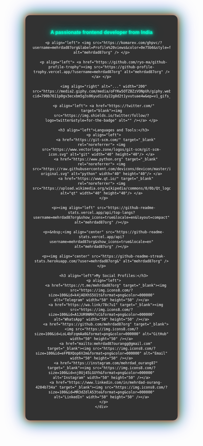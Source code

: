 <!DOCTYPE html>
<html lang="en">
<head>
  <meta charset="UTF-8">
  <meta name="viewport" content="width=device-width, initial-scale=1.0">
  <title>Neon RGB Border</title>
  <style>
    /* Container for the neon border */
    .neon-container {
      position: relative;
      padding: 20px;
      border: 4px solid transparent;
      border-radius: 15px;
      background: rgba(0, 0, 0, 0.8); /* Dark background for contrast */
      box-shadow: 0 0 20px rgba(255, 0, 0, 0.8), 0 0 40px rgba(0, 255, 0, 0.8), 0 0 60px rgba(0, 0, 255, 0.8);
      animation: neon-glow 3s linear infinite;
      overflow: hidden;
    }

    /* Neon border animation */
    @keyframes neon-glow {
      0% {
        box-shadow: 0 0 20px rgba(255, 0, 0, 0.8), 0 0 40px rgba(0, 255, 0, 0.8), 0 0 60px rgba(0, 0, 255, 0.8);
      }
      33% {
        box-shadow: 0 0 20px rgba(0, 255, 0, 0.8), 0 0 40px rgba(0, 0, 255, 0.8), 0 0 60px rgba(255, 0, 0, 0.8);
      }
      66% {
        box-shadow: 0 0 20px rgba(0, 0, 255, 0.8), 0 0 40px rgba(255, 0, 0, 0.8), 0 0 60px rgba(0, 255, 0, 0.8);
      }
      100% {
        box-shadow: 0 0 20px rgba(255, 0, 0, 0.8), 0 0 40px rgba(0, 255, 0, 0.8), 0 0 60px rgba(0, 0, 255, 0.8);
      }
    }

    /* Inner content styling */
    .neon-content {
      color: #fff;
      font-family: Arial, sans-serif;
      text-align: center;
    }

    /* Neon text glow */
    .neon-content h3 {
      color: #00ffcc;
      text-shadow: 0 0 5px #00ffcc, 0 0 10px #00ffcc, 0 0 20px #00ffcc, 0 0 40px #00ffcc;
    }

    /* Neon social icons */
    .neon-content img {
      border: 2px solid #00ffcc;
      border-radius: 10px;
      box-shadow: 0 0 10px #00ffcc, 0 0 20px #00ffcc;
      transition: transform 0.3s ease, box-shadow 0.3s ease;
    }

    .neon-content img:hover {
      transform: scale(1.2);
      box-shadow: 0 0 20px #00ffcc, 0 0 40px #00ffcc;
    }
  </style>
</head>
<body>
  <div class="neon-container">
    <div class="neon-content">
      <h3 align="center">A passionate frontend developer from India</h3>

      <p align="left"> <img src="https://komarev.com/ghpvc/?username=mehrdad87org&label=Profile%20views&color=0e75b6&style=flat" alt="mehrdad87org" /> </p>

      <p align="left"> <a href="https://github.com/ryo-ma/github-profile-trophy"><img src="https://github-profile-trophy.vercel.app/?username=mehrdad87org" alt="mehrdad87org" /></a> </p>

      <img align="right" alt="..." width="200" src="https://media2.giphy.com/media/oFYKw5OTZBZzVONpUh/giphy.webp?cid=790b7611p0gv3ecxbm5g3s06yud1idy22g8d2t1yvutuae4w&ep=v1_gifs_search&rid=giphy.webp&ct=g">

      <p align="left"> <a href="https://twitter.com/" target="blank"><img src="https://img.shields.io/twitter/follow/?logo=twitter&style=for-the-badge" alt="" /></a> </p>

      <h3 align="left">Languages and Tools:</h3>
      <p align="left">
        <a href="https://git-scm.com/" target="_blank" rel="noreferrer"> <img src="https://www.vectorlogo.zone/logos/git-scm/git-scm-icon.svg" alt="git" width="40" height="40"/> </a>
        <a href="https://www.python.org" target="_blank" rel="noreferrer"> <img src="https://raw.githubusercontent.com/devicons/devicon/master/icons/python/python-original.svg" alt="python" width="40" height="40"/> </a>
        <a href="https://www.qt.io/" target="_blank" rel="noreferrer"> <img src="https://upload.wikimedia.org/wikipedia/commons/0/0b/Qt_logo_2016.svg" alt="qt" width="40" height="40"/> </a>
      </p>

      <p><img align="left" src="https://github-readme-stats.vercel.app/api/top-langs?username=mehrdad87org&show_icons=true&locale=en&layout=compact" alt="mehrdad87org" /></p>

      <p>&nbsp;<img align="center" src="https://github-readme-stats.vercel.app/api?username=mehrdad87org&show_icons=true&locale=en" alt="mehrdad87org" /></p>

      <p><img align="center" src="https://github-readme-streak-stats.herokuapp.com/?user=mehrdad87org&" alt="mehrdad87org" /></p>

      <h3 align="left">My Social Profiles:</h3>
      <p align="left">
        <a href="https://t.me/mehrdad87org" target="_blank"><img src="https://img.icons8.com/?size=100&id=k4jADXhS5U1t&format=png&color=000000" alt="Telegram" width="50" height="50" /></a>
        <a href="https://wa.link/78c7u1" target="_blank"><img src="https://img.icons8.com/?size=100&id=A1JUR9NRH7sC&format=png&color=000000" alt="WhatsApp" width="50" height="50" /></a>
        <a href="https://github.com/mehrdad87org" target="_blank"><img src="https://img.icons8.com/?size=100&id=LoL4bFzqmAa0&format=png&color=000000" alt="GitHub" width="50" height="50" /></a>
        <a href="mailto:mehrdad87ourangg@gmail.com" target="_blank"><img src="https://img.icons8.com/?size=100&id=eFPBXQop6V2m&format=png&color=000000" alt="Email" width="50" height="50" /></a>
        <a href="https://instagram.com/mehrdad_ourang87" target="_blank"><img src="https://img.icons8.com/?size=100&id=nj0Uj45LGUYh&format=png&color=000000" alt="Instagram" width="50" height="50" /></a>
        <a href="https://www.linkedin.com/in/mehrdad-ourang-4204b734a" target="_blank"><img src="https://img.icons8.com/?size=100&id=MR3dZdlA53te&format=png&color=000000" alt="LinkedIn" width="50" height="50" /></a>
      </p>
    </div>
  </div>
</body>
</html>
